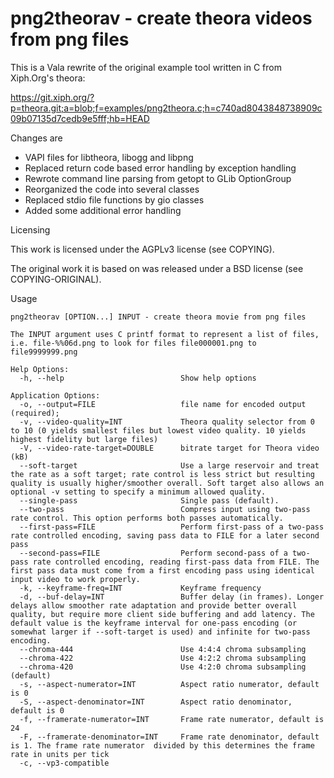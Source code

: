# png2theorav - create theora videos from png files

This is a Vala rewrite of the original example tool written in C from
Xiph.Org's theora:

https://git.xiph.org/?p=theora.git;a=blob;f=examples/png2theora.c;h=c740ad8043848738909c09b07135d7cedb9e5fff;hb=HEAD

Changes are

- VAPI files for libtheora, libogg and libpng
- Replaced return code based error handling by exception handling
- Rewrote command line parsing from getopt to GLib OptionGroup
- Reorganized the code into several classes
- Replaced stdio file functions by gio classes
- Added some additional error handling

Licensing

This work is licensed under the AGPLv3 license (see COPYING).

The original work it is based on was released under a BSD license (see COPYING-ORIGINAL).

Usage

    png2theorav [OPTION...] INPUT - create theora movie from png files

    The INPUT argument uses C printf format to represent a list of files, i.e. file-%%06d.png to look for files file000001.png to file9999999.png

    Help Options:
      -h, --help                          Show help options

    Application Options:
      -o, --output=FILE                   file name for encoded output (required);
      -v, --video-quality=INT             Theora quality selector from 0 to 10 (0 yields smallest files but lowest video quality. 10 yields highest fidelity but large files)
      -V, --video-rate-target=DOUBLE      bitrate target for Theora video (kB)
      --soft-target                       Use a large reservoir and treat the rate as a soft target; rate control is less strict but resulting quality is usually higher/smoother overall. Soft target also allows an optional -v setting to specify a minimum allowed quality.
      --single-pass                       Single pass (default).
      --two-pass                          Compress input using two-pass rate control. This option performs both passes automatically.
      --first-pass=FILE                   Perform first-pass of a two-pass rate controlled encoding, saving pass data to FILE for a later second pass
      --second-pass=FILE                  Perform second-pass of a two-pass rate controlled encoding, reading first-pass data from FILE. The first pass data must come from a first encoding pass using identical input video to work properly.
      -k, --keyframe-freq=INT             Keyframe frequency
      -d, --buf-delay=INT                 Buffer delay (in frames). Longer delays allow smoother rate adaptation and provide better overall quality, but require more client side buffering and add latency. The default value is the keyframe interval for one-pass encoding (or somewhat larger if --soft-target is used) and infinite for two-pass encoding.
      --chroma-444                        Use 4:4:4 chroma subsampling
      --chroma-422                        Use 4:2:2 chroma subsampling
      --chroma-420                        Use 4:2:0 chroma subsampling (default)
      -s, --aspect-numerator=INT          Aspect ratio numerator, default is 0
      -S, --aspect-denominator=INT        Aspect ratio denominator, default is 0
      -f, --framerate-numerator=INT       Frame rate numerator, default is 24
      -F, --framerate-denominator=INT     Frame rate denominator, default is 1. The frame rate numerator  divided by this determines the frame rate in units per tick
      -c, --vp3-compatible                

